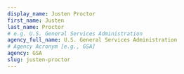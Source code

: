 ```yaml
---
display_name: Justen Proctor
first_name: Justen
last_name: Proctor
# e.g. U.S. General Services Administration
agency_full_name: U.S. General Services Administration
# Agency Acronym [e.g., GSA]
agency: GSA
slug: justen-proctor
---
```

